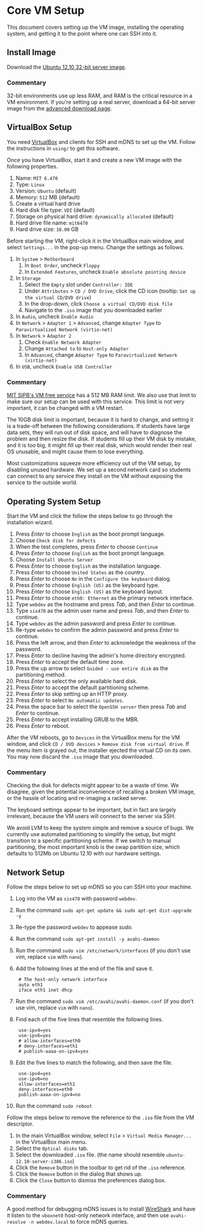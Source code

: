 # Core VM Setup

This document covers setting up the VM image, installing the operating system,
and getting it to the point where one can SSH into it.


## Install Image

Download the
[Ubuntu 12.10 32-bit server image](http://releases.ubuntu.com/quantal/ubuntu-12.10-server-i386.iso).

### Commentary

32-bit environments use up less RAM, and RAM is the critical resource in a VM
environment. If you're setting up a real server, download a 64-bit server image
from the [advanced download page](http://releases.ubuntu.com/quantal/).


## VirtualBox Setup

You need [VirtualBox](https://www.virtualbox.org/) and clients for SSH and mDNS
to set up the VM. Follow the instructions in `using/` to get this software.

Once you have VirtualBox, start it and create a new VM image with the following
properties.

1. Name: `MIT 6.470`
1. Type: `Linux`
1. Version: `Ubuntu` (default)
1. Memory: `512` MB (default)
1. Create a virtual hard drive
1. Hard disk file type: `VDI` (default)
1. Storage on physical hard drive: `dynamically allocated` (default)
1. Hard drive file name: `mit6470`
1. Hard drive size: `10.00` GB

Before starting the VM, right-click it in the VirtualBox main window, and
select `Settings...` in the pop-up menu. Change the settings as follows.

1. In `System` > `Motherboard`
    1. In `Boot Order`, uncheck `Floppy`
    1. In `Extended Features`, uncheck `Enable absolute pointing device`
1. In `Storage`
    1. Select the `Empty` slot under `Controller: IDE`
    1. Under `Attributes` > `CD / DVD Drive`, click the CD icon
       (tooltip: `Set up the virtual CD/DVD drive`)
    1. In the drop-down, click `Choose a virtual CD/DVD disk file`
    1. Navigate to the `.iso` image that you downloaded earlier
1. In `Audio`, uncheck `Enable Audio`
1. In `Network` > `Adapter 1` > `Advanced`, change `Adapter Type` to
   `Paravirtualized Network (virtio-net)`
1. In `Network` > `Adapter 2`
    1. Check `Enable Network Adapter`
    1. Change `Attached to` to `Host-only Adapter`
    1. In `Advanced`, change `Adapter Type` to
       `Paravirtualized Network (virtio-net)`
1. In `USB`, uncheck `Enable USB Controller`

### Commentary

[MIT SIPB's VM free service](https://xvm.mit.edu) has a 512 MB RAM limit. We
also use that limit to make sure our setup can be used with this service. This
limit is not very important, it can be changed with a VM restart.

The 10GB disk limit is important, because it is hard to change, and setting it
is a trade-off between the following considerations. If students have large
data sets, they will run out of disk space, and will have to diagnose the
problem and then resize the disk. If students fill up their VM disk by mistake,
and it is too big, it might fill up their real disk, which would render their
real OS unusable, and might cause them to lose everything.

Most customizations squeeze more efficiency out of the VM setup, by disabling
unused hardware. We set up a second network card so students can connect to any
service they install on the VM without exposing the service to the outside
world.


## Operating System Setup

Start the VM and click the  follow the steps below to go through the
installation wizard.

1. Press _Enter_ to choose `English` as the boot prompt language.
1. Choose `Check disk for defects`
1. When the test completes, press _Enter_ to choose `Continue`
1. Press _Enter_ to choose `English` as the boot prompt language.
1. Choose `Install Ubuntu Server`
1. Press _Enter_ to choose `English` as the installation language.
1. Press _Enter_ to choose `United States` as the country.
1. Press _Enter_ to choose `No` in the `Configure the keyboard` dialog.
1. Press _Enter_ to choose `English (US)` as the keyboard type.
1. Press _Enter_ to choose `English (US)` as the keyboard layout.
1. Press _Enter_ to choose `eth0: Ethernet` as the primary network interface.
1. Type `webdev` as the hostname and press _Tab_, and then _Enter_ to continue.
1. Type `six470` as the admin user name and press _Tab_, and then _Enter_ to
   continue.
1. Type `webdev` as the admin password and press _Enter_ to continue.
1. Re-type `webdev` to confirm the admin password and press _Enter_ to
   continue.
1. Press the left arrow, and then _Enter_ to acknowledge the weakness of the
   password.
1. Press _Enter_ to decline having the admin's home directory encrypted.
1. Press _Enter_ to accept the default time zone.
1. Press the up arrow to select `Guided - use entire disk` as the partitioning
   method.
1. Press _Enter_ to select the only available hard disk.
1. Press _Enter_ to accept the default partitioning scheme.
1. Press _Enter_ to skip setting up an HTTP proxy.
1. Press _Enter_ to select `No automatic updates`.
1. Press the space bar to select the `OpenSSH server` then press _Tab_ and
   _Enter_ to continue.
1. Press _Enter_ to accept installing GRUB to the MBR.
1. Press _Enter_ to reboot.

After the VM reboots, go to `Devices` in the VirtualBox menu for the VM window,
and click `CD / DVD devices` > `Remove disk from virtual drive`. If the menu
item is grayed out, the installer ejected the virtual CD on its own. You may
now discard the `.iso` image that you downloaded.

### Commentary

Checking the disk for defects might appear to be a waste of time. We disagree,
given the potential inconvenience of recalling a broken VM image, or the hassle
of locating and re-imaging a racked server.

The keyboard settings appear to be important, but in fact are largely
irrelevant, because the VM users will connect to the server via SSH.

We avoid LVM to keep the system simple and remove a source of bugs. We
currently use automated partitioning to simplify the setup, but might
transition to a specific partitioning scheme. If we switch to manual
partitioning, the most important knob is the swap partition size, which
defaults to 512Mb on Ubuntu 12.10 with our hardware settings.


## Network Setup

Follow the steps below to set up mDNS so you can SSH into your machine.

1. Log into the VM as `six470` with password `webdev`.
1. Run the command `sudo apt-get update && sudo apt-get dist-upgrade -y`
1. Re-type the password `webdev` to appease _sudo_.
1. Run the command `sudo apt-get install -y avahi-daemon`
1. Run the command `sudo vim /etc/network/interfaces` (if you don't use vim,
   replace `vim` with `nano`).
1. Add the following lines at the end of the file and save it.

        # The host-only network interface
        auto eth1
        iface eth1 inet dhcp

1. Run the command `sudo vim /etc/avahi/avahi-daemon.conf` (if you don't use
   vim, replace `vim` with `nano`).
1. Find each of the five lines that resemble the following lines.

        use-ipv4=yes
        use-ipv6=yes
        # allow-interfaces=eth0
        # deny-interfaces=eth1
        # publish-aaaa-on-ipv4=yes

1. Edit the five lines to match the following, and then save the file.

        use-ipv4=yes
        use-ipv6=no
        allow-interfaces=eth1
        deny-interfaces=eth0
        publish-aaaa-on-ipv4=no

1. Run the command `sudo reboot`

Follow the steps below to remove the reference to the `.iso` file from the VM
descriptor.

1. In the main VirtualBox window, select `File` > `Virtual Media Manager...` in
   the VirtualBox main menu.
1. Select the `Optical disks` tab.
1. Select the downloaded `.iso` file. (the name should resemble
   `ubuntu-12.10-server-i386.iso`)
1. Click the `Remove` button in the toolbar to get rid of the `.iso` reference.
1. Click the `Remove` button in the dialog that shows up.
1. Click the `Close` button to dismiss the preferences dialog box.

### Commentary

A good method for debugging mDNS issues is to install
[WireShark](http://www.wireshark.org/) and have it listen to the `vboxnet0`
host-only network interface, and then use `avahi-resolve -n webdev.local` to
force mDNS queries.
